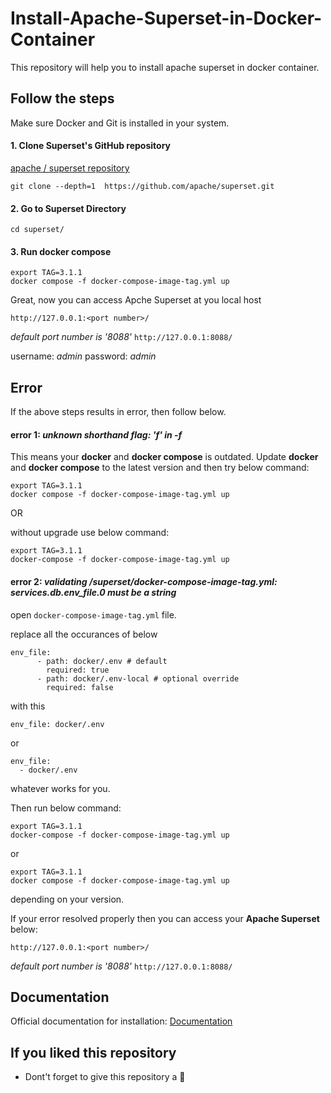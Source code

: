 # Install-Apache-Superset-in-Docker-Container
This repository will help you to install apache superset in docker container.

## Follow the steps

Make sure Docker and Git is installed in your system.

 #### 1. Clone Superset's GitHub repository

 [apache / superset repository](https://github.com/apache/superset)

 ```
 git clone --depth=1  https://github.com/apache/superset.git

 ```

#### 2. Go to Superset Directory

```
cd superset/
```

#### 3. Run docker compose
```
export TAG=3.1.1
docker compose -f docker-compose-image-tag.yml up
```
Great, now you can access Apche Superset at you local host
```
http://127.0.0.1:<port number>/
```
*default port number is '8088'* ``` http://127.0.0.1:8088/ ```

username: *admin*
password: *admin*

## Error

If the above steps results in error, then follow below.

#### error 1: *unknown shorthand flag: 'f' in -f*

This means your **docker** and **docker compose** is outdated. Update **docker** and **docker compose** to the latest version and then try below command:

```
export TAG=3.1.1
docker compose -f docker-compose-image-tag.yml up
```
OR

without upgrade use below command:

```
export TAG=3.1.1
docker-compose -f docker-compose-image-tag.yml up
```

#### error 2: *validating /superset/docker-compose-image-tag.yml: services.db.env_file.0 must be a string*

open ``` docker-compose-image-tag.yml ``` file.

replace all the occurances of below

```
env_file:
      - path: docker/.env # default
        required: true
      - path: docker/.env-local # optional override
        required: false
```
with this

```
env_file: docker/.env 
```
or 
```
env_file:
  - docker/.env
```
whatever works for you.

Then run below command:
```
export TAG=3.1.1
docker-compose -f docker-compose-image-tag.yml up
```
or
```
export TAG=3.1.1
docker compose -f docker-compose-image-tag.yml up
```
depending on your version.


If your error resolved properly then you can access your **Apache Superset** below:

```
http://127.0.0.1:<port number>/
```
*default port number is '8088'* ``` http://127.0.0.1:8088/ ```


## Documentation
Official documentation for installation: 
[Documentation](https://superset.apache.org/docs/installation/docker-compose/)

## If you liked this repository

* Dont't forget to give this repository a 🌟
